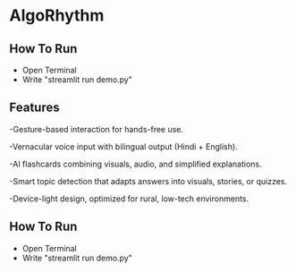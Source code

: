 # AlgoRhythm
## How To Run 
- Open Terminal
- Write "streamlit run demo.py"

## Features
-Gesture-based interaction for hands-free use.

-Vernacular voice input with bilingual output (Hindi + English).

-AI flashcards combining visuals, audio, and simplified explanations.

-Smart topic detection that adapts answers into visuals, stories, or quizzes.

-Device-light design, optimized for rural, low-tech environments.

## How To Run
- Open Terminal
- Write "streamlit run demo.py"

